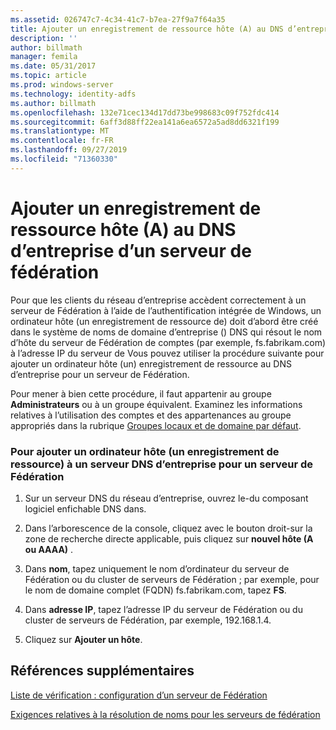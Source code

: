 ```yaml
---
ms.assetid: 026747c7-4c34-41c7-b7ea-27f9a7f64a35
title: Ajouter un enregistrement de ressource hôte (A) au DNS d’entreprise d’un serveur de fédération
description: ''
author: billmath
manager: femila
ms.date: 05/31/2017
ms.topic: article
ms.prod: windows-server
ms.technology: identity-adfs
ms.author: billmath
ms.openlocfilehash: 132e71cec134d17dd73be998683c09f752fdc414
ms.sourcegitcommit: 6aff3d88ff22ea141a6ea6572a5ad8dd6321f199
ms.translationtype: MT
ms.contentlocale: fr-FR
ms.lasthandoff: 09/27/2019
ms.locfileid: "71360330"
---
```

# <a name="add-a-host-a-resource-record-to-corporate-dns-for-a-federation-server"></a>Ajouter un enregistrement de ressource hôte (A) au DNS d’entreprise d’un serveur de fédération



Pour que les clients du réseau d’entreprise accèdent correctement à un serveur de Fédération à l’aide de l’authentification intégrée de Windows, un ordinateur hôte \(un enregistrement de ressource de\) doit d’abord être créé dans le système de noms de domaine d’entreprise \(\) DNS qui résout le nom d’hôte du serveur de Fédération de comptes \(par exemple, fs.fabrikam.com\) à l’adresse IP du serveur de Vous pouvez utiliser la procédure suivante pour ajouter un ordinateur hôte \(un\) enregistrement de ressource au DNS d’entreprise pour un serveur de Fédération.  
  
Pour mener à bien cette procédure, il faut appartenir au groupe **Administrateurs** ou à un groupe équivalent.  Examinez les informations relatives à l’utilisation des comptes et des appartenances au groupe appropriés dans la rubrique [Groupes locaux et de domaine par défaut](https://go.microsoft.com/fwlink/?LinkId=83477).   
  
### <a name="to-add-a-host-a-resource-record-to-corporate-dns-for-a-federation-server"></a>Pour ajouter un ordinateur hôte \(un enregistrement de ressource\) à un serveur DNS d’entreprise pour un serveur de Fédération  
  
1.  Sur un serveur DNS du réseau d’entreprise, ouvrez le\-du composant logiciel enfichable DNS dans.  
  
2.  Dans l’arborescence de la console, cliquez avec le bouton droit\-sur la zone de recherche directe applicable, puis cliquez sur **nouvel hôte \(A ou AAAA\)** .  
  
3.  Dans **nom**, tapez uniquement le nom d’ordinateur du serveur de Fédération ou du cluster de serveurs de Fédération ; par exemple, pour le nom de domaine complet \(FQDN\) fs.fabrikam.com, tapez **FS**.  
  
4.  Dans **adresse IP**, tapez l’adresse IP du serveur de Fédération ou du cluster de serveurs de Fédération, par exemple, 192.168.1.4.  
  
5.  Cliquez sur **Ajouter un hôte**.  
  
## <a name="additional-references"></a>Références supplémentaires  
[Liste de vérification : configuration d’un serveur de Fédération](Checklist--Setting-Up-a-Federation-Server.md)  
  
[Exigences relatives à la résolution de noms pour les serveurs de fédération](https://technet.microsoft.com/library/dd807055.aspx)  
  


